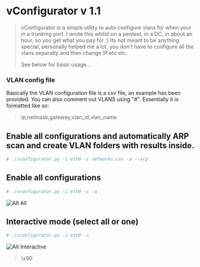 # vConfigurator v 1.1

> 
> vConfigurator is a simple utility to auto configure vlans for when your in a trunking port.
> I wrote this whilst on a pentest, in a DC, in about an hour, so you get what you pay for ;) 
> Its not meant to be anything special, personally helped me a lot, you don't have to configure
> all the vlans separatly and then change IP etc etc.
>
> See below for basic usage...
>

### VLAN config file

Basically the VLAN configuration file is a csv file, an example has been provided. You can also comment out VLANS using "#". Essentially it is formatted like so:
> ip,netmask,gateway,vlan_id,vlan_name

## Enable all configurations and automatically ARP scan and create VLAN folders with results inside.
```bash
# ./vconfigurator.py -i eth0 -c networks.csv -a --arp
```

## Enable all configurations
```bash
# ./vconfigurator.py -i eth0 -c -a
```
![Alt All](https://i.sli.mg/yZWWBl.png)

## Interactive mode (select all or one)
```bash
# ./vconfigurator.py -i eth0 -c 
```
![Alt Interactive](https://i.sli.mg/8dHp3V.png)

> \x90
